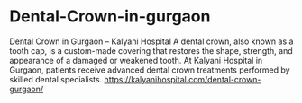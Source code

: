 # Dental-Crown-in-gurgaon
Dental Crown in Gurgaon – Kalyani Hospital  A dental crown, also known as a tooth cap, is a custom-made covering that restores the shape, strength, and appearance of a damaged or weakened tooth. At Kalyani Hospital in Gurgaon, patients receive advanced dental crown treatments performed by skilled dental specialists. 
https://kalyanihospital.com/dental-crown-gurgaon/
